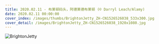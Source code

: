 ```yaml
---
title: 2020.02.11 - 布莱顿码头，阿德莱德布莱顿 (© Darryl Leach/Alamy)
date: 2020.02.11 00:00:00
cover_index: /images/thumbs/BrightonJetty_ZH-CN1526526038_533x300.jpg
cover_detail: /images/BrightonJetty_ZH-CN1526526038_1920x1080.jpg
---
```


![BrightonJetty](/images/BrightonJetty_ZH-CN1526526038_1920x1080.jpg)
